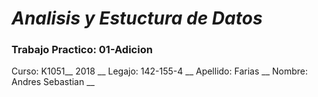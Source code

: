 # ***Analisis y Estuctura de Datos***
###  Trabajo Practico: 01-Adicion

Curso: K1051__
2018 __
Legajo: 142-155-4 __
Apellido: Farias __
Nombre: Andres Sebastian __


